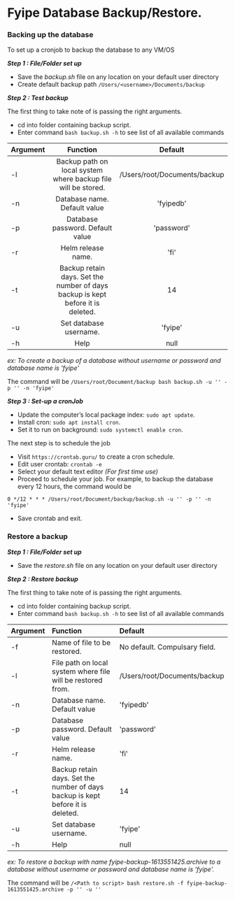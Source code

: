 # Fyipe Database Backup/Restore.

### Backing up the database

To set up a cronjob to backup the database to any VM/OS

**_Step 1 : File/Folder set up_**

-   Save the _backup.sh_ file on any location on your default user directory
-   Create default backup path `/Users/<username>/Documents/backup`

**_Step 2 : Test backup_**

The first thing to take note of is passing the right arguments.

-   cd into folder containing backup script.
-   Enter command `bash backup.sh -h` to see list of all available commands

| Argument |                                    Function                                     |           Default            |
| -------- | :-----------------------------------------------------------------------------: | :--------------------------: |
| -l       |          Backup path on local system where backup file will be stored.          | /Users/root/Documents/backup |
| -n       |                          Database name. Default value                           |          'fyipedb'           |
| -p       |                        Database password. Default value                         |          'password'          |
| -r       |                               Helm release name.                                |             'fi'             |
| -t       | Backup retain days. Set the number of days backup is kept before it is deleted. |              14              |
| -u       |                             Set database username.                              |           'fyipe'            |
| -h       |                                      Help                                       |             null             |

_ex: To create a backup of a database without username or password and database name is 'fyipe'_

The command will be `/Users/root/Document/backup bash backup.sh -u '' -p '' -n 'fyipe'`

**_Step 3 : Set-up a cronJob_**

-   Update the computer’s local package index: `sudo apt update`.
-   Install cron: `sudo apt install cron`.
-   Set it to run on background: `sudo systemctl enable cron`.

The next step is to schedule the job

-   Visit `https://crontab.guru/` to create a cron schedule.
-   Edit user crontab: `crontab -e`
-   Select your default text editor _(For first time use)_
-   Proceed to schedule your job. For example, to backup the database every 12 hours, the command would be

`0 */12 * * * /Users/root/Document/backup/backup.sh -u '' -p '' -n 'fyipe'`

-   Save crontab and exit.

### Restore a backup

**_Step 1 : File/Folder set up_**

-   Save the _restore.sh_ file on any location on your default user directory

**_Step 2 : Restore backup_**

The first thing to take note of is passing the right arguments.

-   cd into folder containing backup script.
-   Enter command `bash backup.sh -h` to see list of all available commands

| Argument | Function                                                                        | Default                       |
| -------- | :------------------------------------------------------------------------------ | :---------------------------- |
| -f       | Name of file to be restored.                                                    | No default. Compulsary field. |
| -l       | File path on local system where file will be restored from.                     | /Users/root/Documents/backup  |
| -n       | Database name. Default value                                                    | 'fyipedb'                     |
| -p       | Database password. Default value                                                | 'password'                    |
| -r       | Helm release name.                                                              | 'fi'                          |
| -t       | Backup retain days. Set the number of days backup is kept before it is deleted. | 14                            |
| -u       | Set database username.                                                          | 'fyipe'                       |
| -h       | Help                                                                            | null                          |

_ex: To restore a backup with name fyipe-backup-1613551425.archive to a database without username or password and database name is 'fyipe'._

The command will be `/<Path to script> bash restore.sh -f fyipe-backup-1613551425.archive -p '' -u ''`
